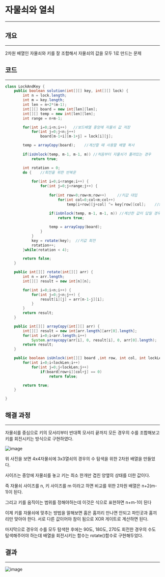# 자물쇠와 열쇠

---

## 개요

---

2차원 배열인 자물쇠와 키를 잘 조합해서 자물쇠의 값을 모두 1로 만드는 문제

## 코드

---

```java
class LockAndKey {
    public boolean solution(int[][] key, int[][] lock) {
        int n = lock.length;
        int m = key.length;
        int len = n+2*(m-1);
        int[][] board = new int[len][len];
        int[][] temp = new int[len][len];
        int range = n+m-1;

        for(int i=0;i<n;i++)   //보드배열 중앙에 자물쇠 값 저장
            for(int j=0;j<n;j++) 
                board[m-1+i][m-1+j] = lock[i][j];

        temp = arrayCopy(board);    //계산할 때 사용할 배열 복사
        
        if(isUnlock(temp, m-1, m-1, m)) //처음부터 자물쇠가 풀려있는 경우
            return true;

        int rotation = 0;
        do {    //회전을 위한 반복문
            
            for(int i=0;i<range;i++) {
                for(int j=0;j<range;j++) {
                    
                    for(int row=0;row<m;row++)     //키값 대입
                        for(int col=0;col<m;col++) 
                            temp[i+row][j+col] ^= key[row][col];    //xor 계산
                
                    if(isUnlock(temp, m-1, m-1, n)) //계산한 값이 답일 경우 true
                        return true;

                    temp = arrayCopy(board);
                }
            }
            key = rotate(key);  //키값 회전
            rotation++;
        }while(rotation < 4);

        return false;
    }

    public int[][] rotate(int[][] arr) {
        int n = arr.length;
        int[][] result = new int[n][n];

        for(int i=0;i<n;i++) {
            for(int j=0;j<n;j++) {
                result[i][j] = arr[n-1-j][i];
            }
        }
        return result;
    }

    public int[][] arrayCopy(int[][] arr) {
        int[][] result = new int[arr.length][arr[0].length];
        for(int i=0;i<arr.length;i++) 
            System.arraycopy(arr[i], 0, result[i], 0, arr[0].length);
        return result;
    }

    public boolean isUnlock(int[][] board ,int row, int col, int lockLen) {
        for(int i=0;i<lockLen;i++) 
            for(int j=0;j<lockLen;j++) 
                if(board[row+i][col+j] == 0)
                    return false;

        return true;
    }

}
```

## 해결 과정

---

자물쇠를 중심으로 키의 모서리부터 반대쪽 모서리 끝까지 모든 경우의 수를 조합해보고 키를 회전시키는 방식으로 구현하였다.

![image](https://user-images.githubusercontent.com/47655983/103123279-2a79e580-46c7-11eb-870e-e8df02231217.png)

위 사진을 보면 4x4자물쇠에 3x3열쇠의 경우의 수 탐색을 위한 2차원 배열을 만들었다.

사이즈는 중앙에 자물쇠를 놓고 키는 최소 한개만 겹친 양옆의 상태를 더한 값이다.

즉 자물쇠 사이즈를 n, 키 사이즈를 m 이라고 하면 비교를 위한 2차원 배열은 n+2(m-1)이 된다.

그리고 키를 움직이는 범위를 정해야하는데 이것은  식으로 표현하면 n+m-1이 된다

이제 키를 자물쇠에 맞추는 방법을 말해보면 홈은 홈끼리 만나면 안되고 파인곳과 홈끼리만 맞아야 한다. 서로 다른 값이어야 참이 됨으로 XOR 게이트로 계산하면 된다.

마지막으로 경우의 수를 모두 탐색한 후에는 90도, 180도, 270도 회전한 경우의 수도 탐색해주어야 하는데 배열을 회전시키는 함수는 rotate()함수로 구현해두었다.

## 결과

---

![image](https://user-images.githubusercontent.com/47655983/103123298-3b2a5b80-46c7-11eb-889a-50e7f324a2a1.png)